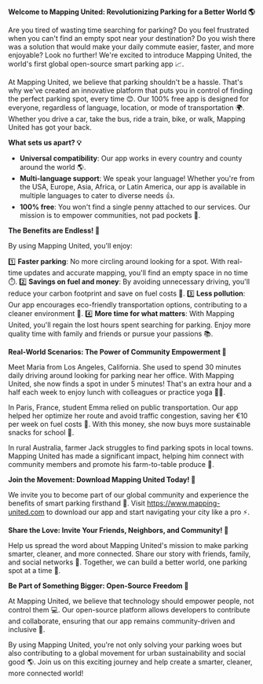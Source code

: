 **Welcome to Mapping United: Revolutionizing Parking for a Better World 🌎**

Are you tired of wasting time searching for parking? Do you feel frustrated when you can't find an empty spot near your destination? Do you wish there was a solution that would make your daily commute easier, faster, and more enjoyable? Look no further! We're excited to introduce Mapping United, the world's first global open-source smart parking app 📈.

At Mapping United, we believe that parking shouldn't be a hassle. That's why we've created an innovative platform that puts you in control of finding the perfect parking spot, every time 😊. Our 100% free app is designed for everyone, regardless of language, location, or mode of transportation 🌍. Whether you drive a car, take the bus, ride a train, bike, or walk, Mapping United has got your back.

**What sets us apart? 💡**

* **Universal compatibility**: Our app works in every country and county around the world 🌎.
* **Multi-language support**: We speak your language! Whether you're from the USA, Europe, Asia, Africa, or Latin America, our app is available in multiple languages to cater to diverse needs 👍.
* **100% free**: You won't find a single penny attached to our services. Our mission is to empower communities, not pad pockets 💸.

**The Benefits are Endless! 🌟**

By using Mapping United, you'll enjoy:

1️⃣ **Faster parking**: No more circling around looking for a spot. With real-time updates and accurate mapping, you'll find an empty space in no time ⏱️.
2️⃣ **Savings on fuel and money**: By avoiding unnecessary driving, you'll reduce your carbon footprint and save on fuel costs 💚.
3️⃣ **Less pollution**: Our app encourages eco-friendly transportation options, contributing to a cleaner environment 🌿.
4️⃣ **More time for what matters**: With Mapping United, you'll regain the lost hours spent searching for parking. Enjoy more quality time with family and friends or pursue your passions 📚.

**Real-World Scenarios: The Power of Community Empowerment 💪**

Meet Maria from Los Angeles, California. She used to spend 30 minutes daily driving around looking for parking near her office. With Mapping United, she now finds a spot in under 5 minutes! That's an extra hour and a half each week to enjoy lunch with colleagues or practice yoga 🧘‍♀️.

In Paris, France, student Emma relied on public transportation. Our app helped her optimize her route and avoid traffic congestion, saving her €10 per week on fuel costs 💸. With this money, she now buys more sustainable snacks for school 🥗.

In rural Australia, farmer Jack struggles to find parking spots in local towns. Mapping United has made a significant impact, helping him connect with community members and promote his farm-to-table produce 🌾.

**Join the Movement: Download Mapping United Today! 📲**

We invite you to become part of our global community and experience the benefits of smart parking firsthand 🔗. Visit https://www.mapping-united.com to download our app and start navigating your city like a pro ⚡️.

**Share the Love: Invite Your Friends, Neighbors, and Community! 🤝**

Help us spread the word about Mapping United's mission to make parking smarter, cleaner, and more connected. Share our story with friends, family, and social networks 📱. Together, we can build a better world, one parking spot at a time 🌟.

**Be Part of Something Bigger: Open-Source Freedom 🚀**

At Mapping United, we believe that technology should empower people, not control them 💻. Our open-source platform allows developers to contribute and collaborate, ensuring that our app remains community-driven and inclusive 🤝.

By using Mapping United, you're not only solving your parking woes but also contributing to a global movement for urban sustainability and social good 🌎. Join us on this exciting journey and help create a smarter, cleaner, more connected world!